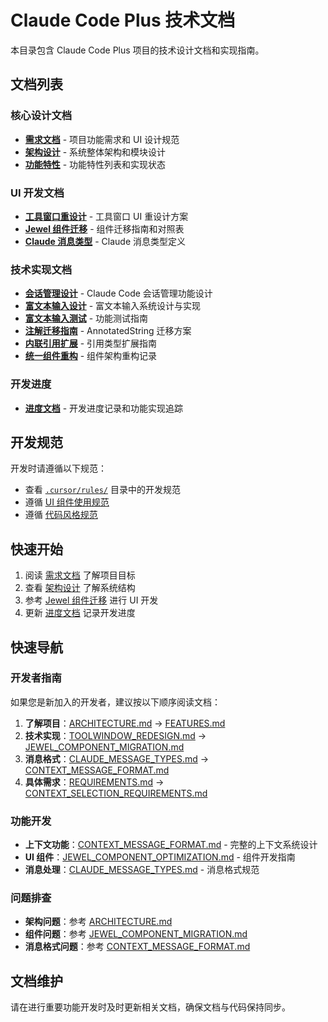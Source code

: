 # Claude Code Plus 技术文档

本目录包含 Claude Code Plus 项目的技术设计文档和实现指南。

## 文档列表

### 核心设计文档
- [**需求文档**](REQUIREMENTS.md) - 项目功能需求和 UI 设计规范
- [**架构设计**](ARCHITECTURE.md) - 系统整体架构和模块设计
- [**功能特性**](FEATURES.md) - 功能特性列表和实现状态

### UI 开发文档
- [**工具窗口重设计**](TOOLWINDOW_REDESIGN.md) - 工具窗口 UI 重设计方案
- [**Jewel 组件迁移**](JEWEL_COMPONENT_MIGRATION.md) - 组件迁移指南和对照表
- [**Claude 消息类型**](CLAUDE_MESSAGE_TYPES.md) - Claude 消息类型定义

### 技术实现文档
- [**会话管理设计**](SESSION_MANAGEMENT_DESIGN.md) - Claude Code 会话管理功能设计
- [**富文本输入设计**](RICH_TEXT_INPUT_DESIGN.md) - 富文本输入系统设计与实现
- [**富文本输入测试**](RICH_TEXT_INPUT_TEST.md) - 功能测试指南
- [**注解迁移指南**](ANNOTATION_MIGRATION_GUIDE.md) - AnnotatedString 迁移方案
- [**内联引用扩展**](INLINE_REFERENCE_EXTENSION.md) - 引用类型扩展指南
- [**统一组件重构**](UNIFIED_COMPONENT_REFACTOR.md) - 组件架构重构记录

### 开发进度
- [**进度文档**](进度文档.md) - 开发进度记录和功能实现追踪

## 开发规范

开发时请遵循以下规范：
- 查看 [`.cursor/rules/`](../.cursor/rules/) 目录中的开发规范
- 遵循 [UI 组件使用规范](../.cursor/rules/ui-components.mdc)
- 遵循 [代码风格规范](../.cursor/rules/code-style.mdc)

## 快速开始

1. 阅读 [需求文档](REQUIREMENTS.md) 了解项目目标
2. 查看 [架构设计](ARCHITECTURE.md) 了解系统结构
3. 参考 [Jewel 组件迁移](JEWEL_COMPONENT_MIGRATION.md) 进行 UI 开发
4. 更新 [进度文档](进度文档.md) 记录开发进度

## 快速导航

### 开发者指南
如果您是新加入的开发者，建议按以下顺序阅读文档：

1. **了解项目**：[ARCHITECTURE.md](ARCHITECTURE.md) → [FEATURES.md](FEATURES.md)
2. **技术实现**：[TOOLWINDOW_REDESIGN.md](TOOLWINDOW_REDESIGN.md) → [JEWEL_COMPONENT_MIGRATION.md](JEWEL_COMPONENT_MIGRATION.md)
3. **消息格式**：[CLAUDE_MESSAGE_TYPES.md](CLAUDE_MESSAGE_TYPES.md) → [CONTEXT_MESSAGE_FORMAT.md](CONTEXT_MESSAGE_FORMAT.md)
4. **具体需求**：[REQUIREMENTS.md](REQUIREMENTS.md) → [CONTEXT_SELECTION_REQUIREMENTS.md](CONTEXT_SELECTION_REQUIREMENTS.md)

### 功能开发
- **上下文功能**：[CONTEXT_MESSAGE_FORMAT.md](CONTEXT_MESSAGE_FORMAT.md) - 完整的上下文系统设计
- **UI 组件**：[JEWEL_COMPONENT_OPTIMIZATION.md](JEWEL_COMPONENT_OPTIMIZATION.md) - 组件开发指南
- **消息处理**：[CLAUDE_MESSAGE_TYPES.md](CLAUDE_MESSAGE_TYPES.md) - 消息格式规范

### 问题排查
- **架构问题**：参考 [ARCHITECTURE.md](ARCHITECTURE.md)
- **组件问题**：参考 [JEWEL_COMPONENT_MIGRATION.md](JEWEL_COMPONENT_MIGRATION.md)
- **消息格式问题**：参考 [CONTEXT_MESSAGE_FORMAT.md](CONTEXT_MESSAGE_FORMAT.md)

## 文档维护

请在进行重要功能开发时及时更新相关文档，确保文档与代码保持同步。 